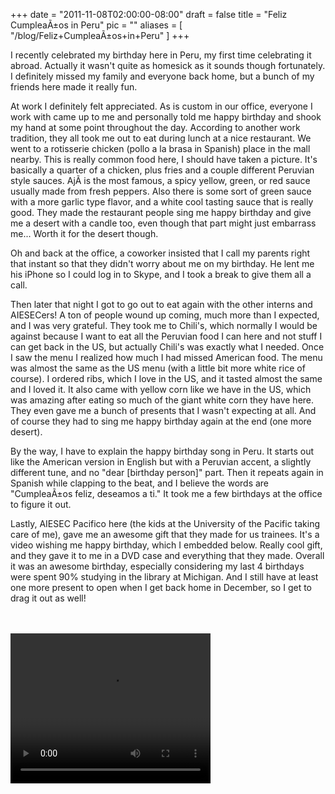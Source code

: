 
+++
date = "2011-11-08T02:00:00-08:00"
draft = false
title = "Feliz CumpleaÃ±os in Peru"
pic = ""
aliases = [
  "/blog/Feliz+CumpleaÃ±os+in+Peru"
]
+++


<p>
I recently celebrated my birthday here in Peru, my first time celebrating it abroad.  Actually it wasn't quite as homesick as it sounds though fortunately.  I definitely missed my family and everyone back home, but a bunch of my friends here made it really fun.
</p>
<p>
At work I definitely felt appreciated.  As is custom in our office, everyone I work with came up to me and personally told me happy birthday and shook my hand at some point throughout the day.  According to another work tradition, they all took me out to eat during lunch at a nice restaurant.  We went to a rotisserie chicken (pollo a la brasa in Spanish) place in the mall nearby.  This is really common food here, I should have taken a picture.  It's basically a quarter of a chicken, plus fries and a couple different Peruvian style sauces.  AjÃ­ is the most famous, a spicy yellow, green, or red sauce usually made from fresh peppers.  Also there is some sort of green sauce with a more garlic type flavor, and a white cool tasting sauce that is really good.  They made the restaurant people sing me happy birthday and give me a desert with a candle too, even though that part might just embarrass me...  Worth it for the desert though.
</p>
<p>
Oh and back at the office, a coworker insisted that I call my parents right that instant so that they didn't worry about me on my birthday.  He lent me his iPhone so I could log in to Skype, and I took a break to give them all a call.
</p>
<p>
Then later that night I got to go out to eat again with the other interns and AIESECers!  A ton of people wound up coming, much more than I expected, and I was very grateful.  They took me to Chili's, which normally I would be against because I want to eat all the Peruvian food I can here and not stuff I can get back in the US, but actually Chili's was exactly what I needed.  Once I saw the menu I realized how much I had missed American food.  The menu was almost the same as the US menu (with a little bit more white rice of course).  I ordered ribs, which I love in the US, and it tasted almost the same and I loved it.  It also came with yellow corn like we have in the US, which was amazing after eating so much of the giant white corn they have here.  They even gave me a bunch of presents that I wasn't expecting at all.  And of course they had to sing me happy birthday again at the end (one more desert).
</p>
<p>
By the way, I have to explain the happy birthday song in Peru.  It starts out like the American version in English but with a Peruvian accent, a slightly different tune, and no "dear [birthday person]" part.  Then it repeats again in Spanish while clapping to the beat, and I believe the words are "CumpleaÃ±os feliz, deseamos a ti."  It took me a few birthdays at the office to figure it out.
</p>
<p>
Lastly, AIESEC Pacifico here (the kids at the University of the Pacific taking care of me), gave me an awesome gift that they made for us trainees.  It's a video wishing me happy birthday, which I embedded below.  Really cool gift, and they gave it to me in a DVD case and everything that they made.  Overall it was an awesome birthday, especially considering my last 4 birthdays were spent 90% studying in the library at Michigan.  And I still have at least one more present to open when I get back home in December, so I get to drag it out as well!
</p>
<br><br>
<video width="320" height="240" controls="controls">
  <source src="http://www.justinmccandless.com/uploads/videos/felizcumpleanos.ogv" type="video/ogg" />
  Your browser does not support the video tag in Ogg format.  Download the video instead here:
  <a href = "http://www.justinmccandless.com/uploads/videos/felizcumpleanos.ogv">felizcumpleanos.ogg</a>
</video>
<br><br> 

